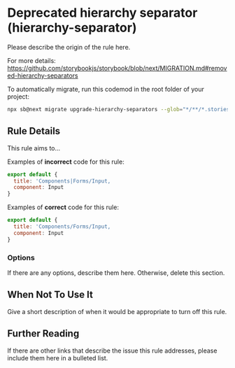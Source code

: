 # Deprecated hierarchy separator (hierarchy-separator)

Please describe the origin of the rule here.

For more details: https://github.com/storybookjs/storybook/blob/next/MIGRATION.md#removed-hierarchy-separators

To automatically migrate, run this codemod in the root folder of your project:

```sh
npx sb@next migrate upgrade-hierarchy-separators --glob="*/**/*.stories.@(tsx|jsx|ts|js)"
```

## Rule Details

This rule aims to...

Examples of **incorrect** code for this rule:

```js
export default {
  title: 'Components|Forms/Input,
  component: Input
}
```

Examples of **correct** code for this rule:

```js
export default {
  title: 'Components/Forms/Input,
  component: Input
}
```

### Options

If there are any options, describe them here. Otherwise, delete this section.

## When Not To Use It

Give a short description of when it would be appropriate to turn off this rule.

## Further Reading

If there are other links that describe the issue this rule addresses, please include them here in a bulleted list.
